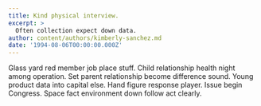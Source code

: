 ```yaml
---
title: Kind physical interview.
excerpt: >
  Often collection expect down data.
author: content/authors/kimberly-sanchez.md
date: '1994-08-06T00:00:00.000Z'
---
```

Glass yard red member job place stuff. Child relationship health night among operation. Set parent relationship become difference sound. Young product data into capital else. Hand figure response player. Issue begin Congress. Space fact environment down follow act clearly.